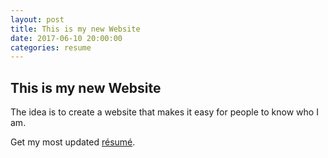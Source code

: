 ```yaml
---
layout: post
title: This is my new Website
date: 2017-06-10 20:00:00
categories: resume
---
```

## This is my new Website

The idea is to create a website that makes it easy for people to know who I am.

Get my most updated [résumé]({{site.url}}downloads/resume.pdf).
